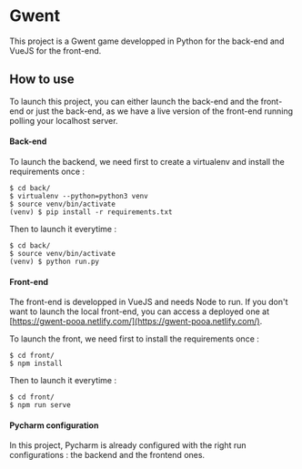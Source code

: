 # Gwent

This project is a Gwent game developped in Python for the back-end and VueJS for the front-end.

## How to use

To launch this project, you can either launch the back-end and the front-end or just the back-end, as we have a live version of the front-end running polling your localhost server.

#### Back-end

To launch the backend, we need first to create a virtualenv and install the requirements once :

```
$ cd back/
$ virtualenv --python=python3 venv
$ source venv/bin/activate
(venv) $ pip install -r requirements.txt
```

Then to launch it everytime :

```
$ cd back/
$ source venv/bin/activate
(venv) $ python run.py
```

#### Front-end

The front-end is developped in VueJS and needs Node to run. If you don't want to launch the local front-end, you can access a deployed one at [https://gwent-pooa.netlify.com/](https://gwent-pooa.netlify.com/).

To launch the front, we need first to install the requirements once :

```
$ cd front/
$ npm install
```

Then to launch it everytime :

```
$ cd front/
$ npm run serve
```

#### Pycharm configuration

In this project, Pycharm is already configured with the right run configurations : the backend and
the frontend ones.


